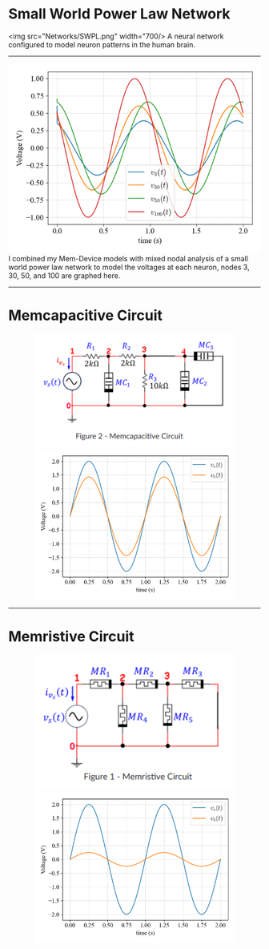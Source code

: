 # Small World Power Law Network
<img src="Networks/SWPL.png" width="700/>
A neural network configured to model neuron patterns in the human brain.

---
<img src="Outputs/ReservoirStates.png" />
I combined my Mem-Device models with mixed nodal analysis of a small world power law network to model the voltages at each neuron, nodes 3, 30, 50, and 100 are graphed here.

---
# Memcapacitive Circuit
<p align="center">
      <img src="Networks/MemcapacitiveCircuit.png" width="400" />
      <img src="Outputs/MemcapacitiveOutput.png" width="400" />
</p>

---
# Memristive Circuit
<p align="center">
      <img src="Networks/MemristiveCircuit.png" width="400" />
      <img src="Outputs/MemristiveOutput.png" width="400" />
</p>
